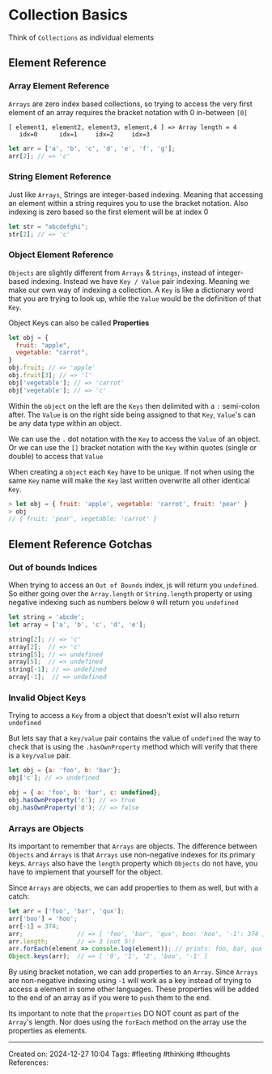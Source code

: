 # Collection Basics

Think of `Collections` as individual elements

## Element Reference

### Array Element Reference

`Arrays` are zero index based collections, so trying to access the very first element of an array requires the bracket notation with 0 in-between `[0]`

```
[ element1, element2, element3, element,4 ] => Array length = 4
   idx=0      idx=1     idx=2     idx=3
```

```js
let arr = ['a', 'b', 'c', 'd', 'e', 'f', 'g'];
arr[2]; // => 'c'
```

### String Element Reference

Just like `Arrays`, Strings are integer-based indexing. Meaning that accessing an element within a string requires you to use the bracket notation. Also indexing is zero based so the first element will be at index 0

```js
let str = "abcdefghi";
str[2]; // => 'c'
```

### Object Element Reference

`Objects` are slightly different from `Arrays` & `Strings`, instead of integer-based indexing. Instead we have `Key / Value` pair indexing. Meaning we make our own way of indexing a collection. A `Key` is like a dictionary word that you are trying to look up, while the `Value` would be the definition of that `Key`.

Object Keys can also be called **Properties**

```js
let obj = {
  fruit: "apple",
  vegetable: "carrot",
}
obj.fruit; // => 'apple'
obj.fruit[3]; // => 'l'
obj['vegetable']; // => 'carrot'
obj['vegetable']; // => 'c'
```

Within the `object` on the left are the `Keys` then delimited with a `:` semi-colon after. The `Value` is on the right side being assigned to that `Key`, `Value`'s can be any data type within an object.

We can use the `.` dot notation with the `Key` to access the `Value` of an object. Or we can use the `[]` bracket notation with the `Key` within quotes (single or double) to access that `Value`

When creating a `object` each `Key`  have to be unique. If not when using the same `Key` name will make the `Key` last written overwrite all other identical `Key`.

```js
> let obj = { fruit: 'apple', vegetable: 'carrot', fruit: 'pear' }
> obj
// { fruit: 'pear', vegetable: 'carrot' }
```

## Element Reference Gotchas

### Out of bounds Indices

When trying to access an `Out of Bounds` index, js will return you `undefined`. So either going over the `Array.length` or `String.length` property or using negative indexing such as numbers below `0` will return you `undefined`

```js
let string = 'abcde';
let array = ['a', 'b', 'c', 'd', 'e'];

string[2]; // => 'c'
array[2];  // => 'c'
string[5]; // => undefined
array[5];  // => undefined
string[-1]; // => undefined
array[-1];  // => undefined
```

### Invalid Object Keys

Trying to access a `Key` from a object that doesn't exist will also return `undefined`

But lets say that a `key/value` pair contains the value of `undefined` the way to check that is using the `.hasOwnProperty` method which will verify that there is a `key/value` pair.

```js
let obj = {a: 'foo', b: 'bar'};
obj['c']; // => undefined

obj = { a: 'foo', b: 'bar', c: undefined};
obj.hasOwnProperty('c'); // => true
obj.hasOwnProperty('d'); // => false
```

### Arrays are Objects

Its important to remember that `Arrays` are objects. The difference between `Objects` and `Arrays` is that `Arrays` use non-negative indexes for its primary keys. `Arrays` also have the `length` property which `Objects` do not have, you have to implement that yourself for the object.

Since `Arrays` are objects, we can add properties to them as well, but with a catch:

```js
let arr = ['foo', 'bar', 'qux'];
arr['boo'] = 'hoo';
arr[-1] = 374;
arr;               // => [ 'foo', 'bar', 'qux', boo: 'hoo', '-1': 374 ]
arr.length;        // => 3 (not 5!)
arr.forEach(element => console.log(element)); // prints: foo, bar, qux
Object.keys(arr);  // => [ '0', '1', '2', 'boo', '-1' ]
```

By using bracket notation, we can add properties to an `Array`. Since `Arrays` are non-negative indexing using `-1` will work as a key instead of trying to access a element in some other languages. These properties will be added to the end of an array as if you were to `push` them to the end. 

Its important to note that the `properties` DO NOT count as part of the `Array`'s length. Nor does using the `forEach` method on the array use the properties as elements.

---
Created on: 2024-12-27 10:04
Tags: #fleeting #thinking #thoughts
References:

